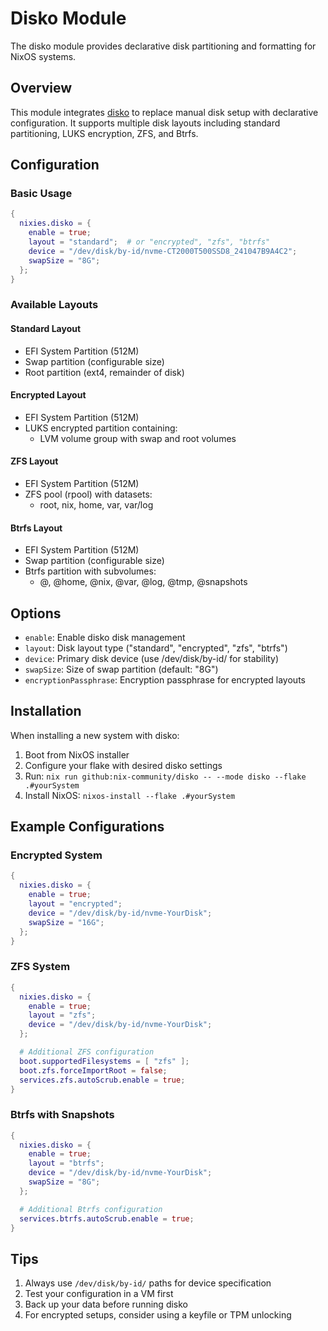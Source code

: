 # Disko Module

The disko module provides declarative disk partitioning and formatting for NixOS systems.

## Overview

This module integrates [disko](https://github.com/nix-community/disko) to replace manual disk setup with declarative configuration. It supports multiple disk layouts including standard partitioning, LUKS encryption, ZFS, and Btrfs.

## Configuration

### Basic Usage

```nix
{
  nixies.disko = {
    enable = true;
    layout = "standard";  # or "encrypted", "zfs", "btrfs"
    device = "/dev/disk/by-id/nvme-CT2000T500SSD8_241047B9A4C2";
    swapSize = "8G";
  };
}
```

### Available Layouts

#### Standard Layout
- EFI System Partition (512M)
- Swap partition (configurable size)
- Root partition (ext4, remainder of disk)

#### Encrypted Layout
- EFI System Partition (512M)
- LUKS encrypted partition containing:
  - LVM volume group with swap and root volumes

#### ZFS Layout
- EFI System Partition (512M)
- ZFS pool (rpool) with datasets:
  - root, nix, home, var, var/log

#### Btrfs Layout
- EFI System Partition (512M)
- Swap partition (configurable size)
- Btrfs partition with subvolumes:
  - @, @home, @nix, @var, @log, @tmp, @snapshots

## Options

- `enable`: Enable disko disk management
- `layout`: Disk layout type ("standard", "encrypted", "zfs", "btrfs")
- `device`: Primary disk device (use /dev/disk/by-id/ for stability)
- `swapSize`: Size of swap partition (default: "8G")
- `encryptionPassphrase`: Encryption passphrase for encrypted layouts

## Installation

When installing a new system with disko:

1. Boot from NixOS installer
2. Configure your flake with desired disko settings
3. Run: `nix run github:nix-community/disko -- --mode disko --flake .#yourSystem`
4. Install NixOS: `nixos-install --flake .#yourSystem`

## Example Configurations

### Encrypted System
```nix
{
  nixies.disko = {
    enable = true;
    layout = "encrypted";
    device = "/dev/disk/by-id/nvme-YourDisk";
    swapSize = "16G";
  };
}
```

### ZFS System
```nix
{
  nixies.disko = {
    enable = true;
    layout = "zfs";
    device = "/dev/disk/by-id/nvme-YourDisk";
  };

  # Additional ZFS configuration
  boot.supportedFilesystems = [ "zfs" ];
  boot.zfs.forceImportRoot = false;
  services.zfs.autoScrub.enable = true;
}
```

### Btrfs with Snapshots
```nix
{
  nixies.disko = {
    enable = true;
    layout = "btrfs";
    device = "/dev/disk/by-id/nvme-YourDisk";
    swapSize = "8G";
  };

  # Additional Btrfs configuration
  services.btrfs.autoScrub.enable = true;
}
```

## Tips

1. Always use `/dev/disk/by-id/` paths for device specification
2. Test your configuration in a VM first
3. Back up your data before running disko
4. For encrypted setups, consider using a keyfile or TPM unlocking
